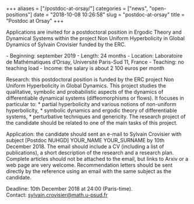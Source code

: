 +++
aliases = ["/postdoc-at-orsay/"]
categories = ["news", "open-positions"]
date = "2018-10-08 10:26:58"
slug = "postdoc-at-orsay"
title = "Postdoc at Orsay"
+++

Applications are invited for a postdoctoral position in Ergodic Theory
and Dynamical Systems within the project Non Uniform Hyperbolicity in
Global Dynamics of Sylvain Crovisier funded by the ERC.

\- Beginning: september 2019 - Length: 24 months - Location: Laboratoire
de Mathématiques d’Orsay, Université Paris-Sud 11, France - Teaching: no
teaching load - Income: the salary is about 2 100 euros per month

Research: this postdoctoral position is funded by the ERC project Non
Uniform Hyperbolicity in Global Dynamics. This project studies the
qualitative, symbolic and probabilistic aspects of the dynamics of
differentiable dynamical systems (diffeomorphisms or flows). It focuses
in particular to: \* partial hyperbolicity and various notions of
non-uniform hyperbolicity, \* symbolic dynamics and ergodic theory of
differentiable systems, \* perturbative techniques and genericity. The
research project of the candidate should be related to one of the main
tasks of this project.

Application: the candidate should sent an e-mail to Sylvain Crovisier
with subject \[Postdoc NUHGD\] YOUR\_NAME YOUR\_SURNAME by 10th December
2018. The email should include a CV (including a list of publications),
a short description of the research and a research plan. Complete
articles should not be attached to the email, but links to Arxiv or a
web page are very welcome. Recommendation letters should be sent
directly by the reference using an email with the same subject as the
candidate.

Deadline: 10th December 2018 at 24:00 (Paris-time).
Contact: <sylvain.crovisier@math.u-psud.fr>
